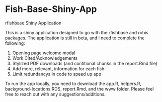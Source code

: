 # Fish-Base-Shiny-App
rfishbase Shiny Application

This is a shiny application designed to go with the rfishbase and robis packages. The application is still in beta, and I need to complete the following:

  1) Opening page welcome modal
  2) Work Cited/Acknowledgements
  3) Stylized PDF downloads (and contitional chunks in the report.Rmd file)
  4) Add more, relevant, information for each fish
  5) Limit redundancys in code to speed up app

To run the app locally, you need to download the app.R, helpers.R, background-locations.RDS, report.Rmd, and the www folder. Please feel free to reach out with any suggestions/additions.
